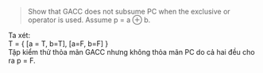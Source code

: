> Show that GACC does not subsume PC when the exclusive or operator is used. Assume
  p = a ⊕ b.
>

Ta xét: \
T = { [a = T, b=T], [a=F, b=F] }\
Tập kiểm thử thỏa mãn GACC nhưng không thỏa mãn PC do cả hai đều cho ra p = F.